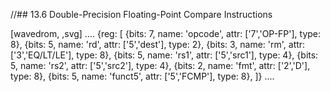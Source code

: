 //## 13.6 Double-Precision Floating-Point Compare Instructions

[wavedrom, ,svg]
....
{reg: [
{bits: 7, name: 'opcode', attr: ['7','OP-FP'], type: 8},
{bits: 5, name: 'rd',     attr: ['5','dest'], type: 2},
{bits: 3, name: 'rm',  attr: ['3','EQ/LT/LE'], type: 8},
{bits: 5, name: 'rs1',    attr: ['5','src1'], type: 4},
{bits: 5, name: 'rs2',    attr: ['5','src2'], type: 4},
{bits: 2, name: 'fmt',    attr: ['2','D'], type: 8},
{bits: 5, name: 'funct5', attr: ['5','FCMP'], type: 8},
]}
....
